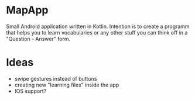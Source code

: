 # MapApp
Small Android application written in Kotlin. Intention is to create a programm that helps you to learn vocabularies or any other stuff you can think off in a "Question - Answer" form.
# Ideas
- swipe gestures instead of buttons
- creating new "learning files" inside the app
- IOS support?
